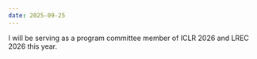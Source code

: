 ```yaml
---
date: 2025-09-25
---
```

I will be serving as a program committee member of ICLR 2026 and LREC 2026 this year.
